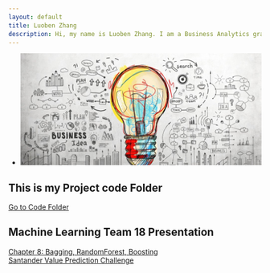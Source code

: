 ```yaml
---
layout: default
title: Luoben Zhang
description: Hi, my name is Luoben Zhang. I am a Business Analytics graduate student with experience in fast-paced environments. Here are some of my projects and coursework. 
---
```

- ![ ](innovation.jpg)

## This is my Project code Folder

[Go to Code Folder](/code/index.md)

## Machine Learning Team 18 Presentation
[Chapter 8: Bagging, RandomForest, Boosting](Team18/readme.md)  
[Santander Value Prediction Challenge](Sandandar/Readme.md)
